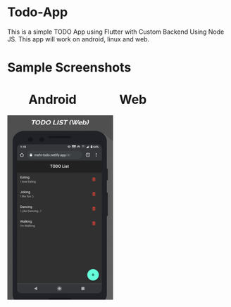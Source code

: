 # Todo-App
This is a simple TODO App using Flutter with Custom Backend Using Node JS.
This app will work on android, linux and web.

# Sample Screenshots
# &emsp;&nbsp;&nbsp; Android &emsp;&emsp;&emsp; Web


<img src = "https://github.com/GodwinUjeen/Todo-App/blob/master/screenshots/web.png" height="420" width="240"> &nbsp;
